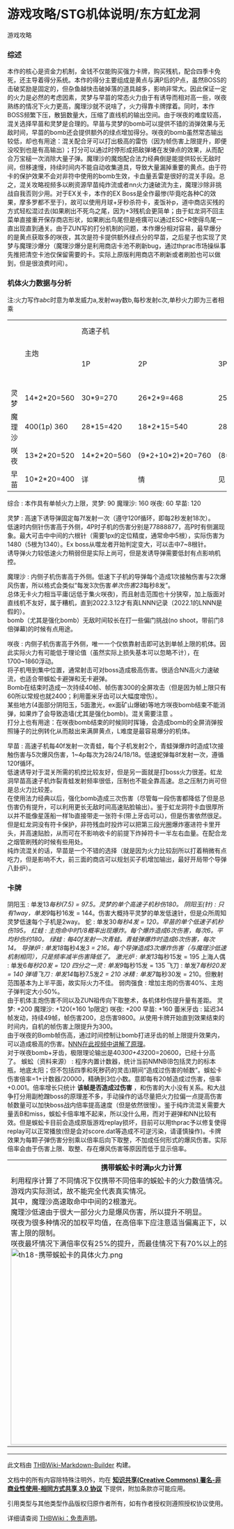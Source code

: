 # 游戏攻略/STG机体说明/东方虹龙洞

<!-- source html: G:\repos\THBWiki-Markdown-Builder\THBWikiMarkdown\Temp\main\3\34\ns0%3A%E6%B8%B8%E6%88%8F%E6%94%BB%E7%95%A5%2FSTG%E6%9C%BA%E4%BD%93%E8%AF%B4%E6%98%8E%2F%E4%B8%9C%E6%96%B9%E8%99%B9%E9%BE%99%E6%B4%9E.html -->

游戏攻略

### 综述
  
本作的核心是资金力机制，金钱不仅能购买强力卡牌，购买残机，配合四季卡免死，还主导着得分系统。本作的得分主要组成是黄点与满P后的P点，虽然BOSS的击破奖励是固定的，但杂鱼越快击破掉落的道具越多，影响非常大。因此保证一定的火力是必然的考虑因素，灵梦与早苗的常态火力由于有诱导而相对高一些，咲夜熟练的情况下火力更高，魔理沙就不说啥了，火力得靠卡牌撑着。同时，本作BOSS频繁下压，散狙数量大，压缩了直线机的输出空间。由于咲夜的难度较高，混关选择早苗和灵梦是合理的。早苗与灵梦的bomb可以提供不错的消弹效果与无敌时间，早苗的bomb还会提供额外的绿点增加得分。咲夜的bomb虽然常态输出较低，却也有用途：混关配合牙可以打出极高的雷伤（因为帧伤害上限提升，即便没咬到也是有高输出）；打分可以通过时停形成把敌弹堵在发弹点的效果，从而配合万宝槌一次消除大量子弹。魔理沙的魔炮配合法力经典倒是能提供较长无敌时间，但移速慢，持续时间内不能自动收集道具，导致大量漏掉重要的黄点。由于符卡的保护效果不会对非符中使用的bomb生效，卡血量丢雷是很好的混关手段。总之，混关攻略视频多以刷资源早苗纯炸流或者nn火力速破流为主，魔理沙除非挑战自我否则少用。对于EX关卡，本作的EX Boss是全作最惨(毕竟吃各种C的效果，摩多罗都不至于)，故可以使用月球+牙秒杀符卡，麦饭补p，道中商店买残的方式轻松混过去(如果刷出不死鸟之尾，因为+3残机会更简单；由于虹龙洞不回主菜单直接重开保存商店形状，如果刷出鸟尾但是疮痍可以通过ESC+R使得鸟尾一直出现直到通关。由于ZUN写的打分机制的问题，本作爆分相对容易，最早爆分的是黄点获取多的咲夜，其次是符卡提供额外绿点分的早苗，之后星子也实现了灵梦与魔理沙爆分（魔理沙爆分是利用商店卡池不刷新bug，通过thprac市场操纵事先推把清空卡池仅保留需要的卡。实际上原版利用商店不刷新或者刷脸也可以做到，但是很浪费时间）。
  

### 机体火力数据与分析
  
注:火力写作a*b*c时意为单发威力a,发射way数b,每秒发射c次,单秒火力即为三者相乘
  


<table>

<tbody><tr>
<td rowspan="2">
</td>
<td rowspan="2">主炮
</td>
<td colspan="4">高速子机
</td>
<td colspan="4">低速子机
</td>
<td colspan="2">bomb
</td>
<td colspan="2">强化bomb
</td>
<td colspan="3">移动速度
</td></tr>
<tr>
<td>1P</td>
<td>2P</td>
<td>3P</td>
<td>4P</td>
<td>1P</td>
<td>2P</td>
<td>3P</td>
<td>4P</td>
<td>无敌</td>
<td>伤害</td>
<td>无敌</td>
<td>伤害</td>
<td>高速</td>
<td>低速</td>
<td>疾风木屐<sup id="cite_ref-1" class="reference"><a href="#cite_note-1">1</a></sup>
</td></tr>
<tr>
<td>灵梦</td>
<td>14*2*20=560</td>
<td>30*9=270</td>
<td>26*2*9=468</td>
<td>25*3*9=675</td>
<td>20*4*9=720</td>
<td>10*2*20=400</td>
<td>(7*2+8*2)*20=600</td>
<td>(7*4+10*2)*20=960</td>
<td>(7*4+8*4)*20=1200</td>
<td>300</td>
<td>忍</td>
<td>420</td>
<td>我</td>
<td>4.5</td>
<td rowspan="4">2.0</td>
<td rowspan="4">8.0
</td></tr>
<tr>
<td>魔理沙</td>
<td>400(1p) 360</td>
<td>28*15=420</td>
<td>18*2*15=540</td>
<td>28*3*15=1260</td>
<td>(28*2+22*2)*15=1500</td>
<td>3*23*8=552</td>
<td>3*14*2*8=672</td>
<td>3*(10*2+14)*8=816</td>
<td>3*(12*2+9*2)*8=1008</td>
<td>380</td>
<td>比</td>
<td>530</td>
<td>不</td>
<td>5.0
</td></tr>
<tr>
<td>咲夜</td>
<td>13*2*20=520</td>
<td>14*2*20=560</td>
<td>(9*2+10*2)*20=760</td>
<td>(8*2+9*2+14)*20=960</td>
<td>(8*4+9*4)*20=1360</td>
<td>14*2*20=560</td>
<td>9*4*20=720</td>
<td>(8*2+10*2+14)*20=1000</td>
<td>(8*4+9*4)*20=1360</td>
<td>180</td>
<td>填</td>
<td>300</td>
<td>干</td>
<td>4.5
</td></tr>
<tr>
<td>早苗</td>
<td>10*2*20=400</td>
<td>详</td>
<td>情</td>
<td>见</td>
<td>下</td>
<td>24*2*7.5=360</td>
<td>17*4*7.5=510</td>
<td>15*6*7.5=675</td>
<td>13*8*7.5=780</td>
<td>320</td>
<td>坑</td>
<td>440</td>
<td>了</td>
<td>4.5
</td></tr></tbody></table>



综合
: 本作具有单帧火力上限，灵梦: 90 魔理沙: 160 咲夜: 60 早苗: 120

灵梦
: 高速下诱导弹固定每7f发射一次（遵守120f循环，即每2秒发射18次）。  
低速时内侧针伤害高于外侧，4P时子机的伤害分别是77888877，高P时有侧漏现象。最大可击中中间的六根针（需要1px的定位精度，通常命中5根），实际伤害为1480（5根为1340）。Ex boss从噬龙者开始判定变大，可以击中7~8根针。  
诱导弹火力较低速火力稍弱但是实际上尚可，但是发诱导弹需要低封有点影响机控。

魔理沙
: 内侧子机伤害高于外侧。低速下子机的导弹每个造成1次接触伤害与2次爆风伤害，所以格式会类似“每发3次伤害*单次伤害23*每秒8发”。  
总体无卡火力相当平庸(远低于集火咲夜)，而且射击范围也十分狭窄，加上版面对直线机不友好，属于糟机，直到2022.3.12才有真LNNN记录（2022.1的LNNN是假的）。  
bomb（尤其是强化bomb）无敌时间较长在打一些偏门挑战(no shoot，带前门8倍弹幕)的时候有点用途。

咲夜
: 内侧子机伤害高于外侧，唯一一个仅依靠射击即可达到单帧上限的机体。因此实际火力有可能低于理论值（虽然实际上损失基本可以忽略不计），在1700~1860浮动。  
将子机甩到集中位置，通常射击可对boss造成极高伤害。很适合NN高火力速破流，也适合带蜈蚣卡避弹和无卡避弹。  
Bomb在结束时造成一次持续40帧、帧伤害300的全屏攻击（但是因为帧上限只有60所以常规也就2400；利用蕾米牙齿可以大幅度增伤）。  
某些地方(4面部分阴阳玉，5面激光，ex面矿山爆破)等地方咲夜bomb结束不能消弹，如果炸了会导致造墙(尤其是强化bomb)。混关需要注意 。  
打分上也有用途：在咲夜bomb结束的时候同时挥锤，会造成bomb的全屏消弹按照锤子的比例转化从而敲出来满屏黄点，L难度是最容易爆分的机体。

早苗
: 高速子机每40f发射一次青蛙，每个子机发射2个，青蛙弹爆炸时造成1次接触伤害与5次爆风伤害，1~4p每次为28/24/18/18。低速蛇弹每8f发射一次，遵循120f循环。  
低速诱导对于混关所需的机控比较友好，但是另一面就是打boss火力很差。虹龙洞早苗高速子机炸裂青蛙发射频率很低，压制也不能全靠高速。总之压制力尚可但是总火力比较差。  
在使用法力经典以后，强化bomb造成三次伤害（尽管每一段伤害都降低了但是总伤害仍有提升，可以利用更长无敌时间高速贴脸输出）。鉴于虹龙洞符卡血很厚所以并不能像星莲船一样1b直接带走一张符卡(带上牙齿可以)，但是伤害依然很足。  
但是虹龙洞没有符卡保护，非符残血时投炸可以把第三段光圈爆炸塞进符卡里开头，并高速贴脸，从而可在不影响收卡的前提下炸掉符卡一半左右血量。在配合龙之烟管刷残的时候有些用处。  
纯炸流混关的话，早苗是一个不错的选择（就是因为火力比较刮所以打着稍微有点吃力，但是影响不大，前三面的商店可以规划买子机增加输出，最好开局带个导弹八卦炉）。

### 卡牌
阴阳玉
: 单发13*每秒(7.5) = 97.5。灵梦的单个高速子机秒伤180。
阴阳玉(针)
: 只有1way，单发9*每秒16发 = 144。伤害大概持平灵梦的单发低速针，但是众所周知灵梦低速每个子机是2way。
蛇
: 单发30*每秒4发 = 120。早苗的单个低速子机秒伤195。
红蛙
: 主炮命中时1/8概率出现爆炸。每个爆炸造成6次伤害，每次6。平均秒伤约180。
绿蛙
: 每40f发射一次青蛙。青蛙弹爆炸时造成6次伤害，每次14。
导弹炉
: 单发18*每秒4发*3 = 216。每个导弹造成3次爆炸伤害（与魔理沙低速机制相同），只是频率减半伤害降低了。
激光炉
: 单发13*每秒15发 = 195
上海人偶
: 单发6*每秒20发 = 120
四分之一灵
: 单发9*每秒15发 = 135
飞刀
: 单发7*每秒20发 = 140
弹墙飞刀
: 单发14*每秒7.5发*2 = 210
冰精
: 单发7*每秒30发 = 210。但散射范围基本为上半平面，故实际火力不佳。
弱肉强食
: 增加主炮的伤害40%、主炮子弹判定大小50%。  
由于机体主炮伤害不同以及ZUN祖传向下取整术，各机体秒伤提升量有差距。 灵梦: +200 魔理沙: +120(+160 1p限定) 咲夜: +200 早苗: +160
蕾米牙齿
: 延迟34帧发动，持续49帧，帧伤害200，总伤害9800。从使用卡牌开始直到效果结束的时间内，自机的帧伤害上限提升为300。  
由于咲夜的Bomb帧伤高，通过时间控制让bomb打进牙齿的帧上限提升效果内，可以造成极高的伤害。[NNN在此视频中讲解了原理](https://www.bilibili.com/video/BV1x64y1d7QE)。  
对于咲夜bomb+牙齿，极限理论输出是40*300+43*200=20600，已经十分高了。
蜈蚣（资料来源）
: 程序内置计数器，统计当前NMNB(B包括灵力的标本瓶，地底太阳；但不包括四季和死秽药的灵击)期间“造成过伤害的帧数”。蜈蚣卡伤害倍率=1+计数器/20000，精确到3位小数。意即每有20帧造成过伤害，倍率+0.001。倍率增长只统计 **该帧是否造成过伤害** ，和伤害的大小没有关系。和大战争打分用副枪蹭boss的原理差不多，手动操作的话尽量把火力拉偏一点提高伤害帧数量可以加快boss战内倍率提高速度（但是依然很慢）。鉴于纯炸流混关需要大量丢B和miss，蜈蚣卡倍率堆不起来，所以没什么用，而对于避弹和NN比较有效。但是蜈蚣卡目前会造成原版游戏replay损坏，目前可以用thprac予以修复使得replay可以正常播放(但是会对score.dat等造成不可逆污染，请谨慎操作)。卡牌效果为每颗子弹伤害分别乘以倍率后向下取整，不加成任何形式的爆风伤害。实际倍率会由于伤害上限、取整、存在爆风伤害等原因而低于显示倍率。


<table>

<tbody><tr>
<th>携带蜈蚣卡时满p火力计算
</th></tr>
<tr>
<td>利用程序计算了不同情况下仅携带不同倍率的蜈蚣卡的火力数值情况。注意由于并非游戏内实际测试，故不能完全代表真实情况。<br>其中，魔理沙高速取命中中间的2根激光。<br>魔理沙低速由于很大一部分火力是爆风伤害，所以提升不明显。<br>咲夜为很多种情况的加权平均值，在高倍率下应注意适当偏离正下，以削弱较低的伤害上限的限制。<br>咲夜最坏情况下满倍率仅有25%的提升，而最佳情况下有70%以上的提升。<br><a href="./文件-th18-携带蜈蚣卡的具体火力.png.md" class="image"><img alt="th18-携带蜈蚣卡的具体火力.png" src="https://upload.thwiki.cc/thumb/0/07/th18-%E6%90%BA%E5%B8%A6%E8%9C%88%E8%9A%A3%E5%8D%A1%E7%9A%84%E5%85%B7%E4%BD%93%E7%81%AB%E5%8A%9B.png/600px-th18-%E6%90%BA%E5%B8%A6%E8%9C%88%E8%9A%A3%E5%8D%A1%E7%9A%84%E5%85%B7%E4%BD%93%E7%81%AB%E5%8A%9B.png" decoding="async" loading="lazy" width="600" height="450" srcset="https://upload.thwiki.cc/0/07/th18-%E6%90%BA%E5%B8%A6%E8%9C%88%E8%9A%A3%E5%8D%A1%E7%9A%84%E5%85%B7%E4%BD%93%E7%81%AB%E5%8A%9B.png 1.5x" data-file-width="700" data-file-height="525"></a>
</td></tr></tbody></table>


[^cite_note-1]: 携带疾风木屐卡牌时，高速统一为8.0，低速不变





---

此文档由 [THBWiki-Markdown-Builder](https://github.com/Delsin-Yu/THBWiki-Markdown-Builder) 构建。

文档中的所有内容除特殊注明外，均在 [**知识共享(Creative Commons) 署名-非商业性使用-相同方式共享 3.0 协议**](https://creativecommons.org/licenses/by-sa/3.0/deed.zh-hans) 下提供，附加条款亦可能应用。

引用类型与其他类型作品版权归原作者所有，如有作者授权则遵照授权协议使用。

详细请查阅 [THBWiki：免责声明](https://thbwiki.cc/THBWiki:%E5%85%8D%E8%B4%A3%E5%A3%B0%E6%98%8E)。


